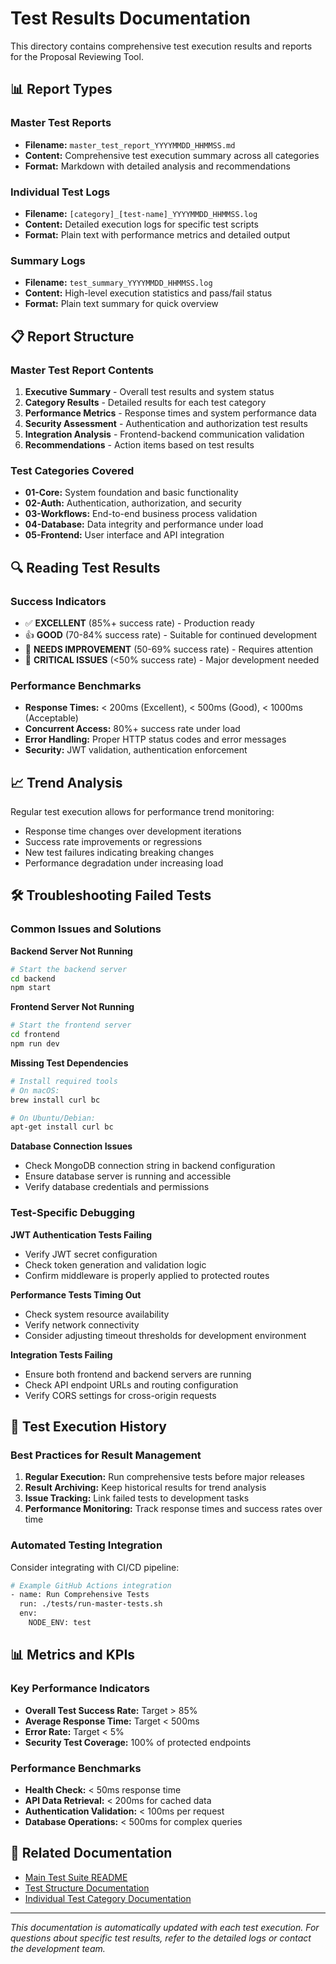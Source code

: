 # Test Results Documentation

This directory contains comprehensive test execution results and reports for the Proposal Reviewing Tool.

## 📊 Report Types

### Master Test Reports
- **Filename:** `master_test_report_YYYYMMDD_HHMMSS.md`
- **Content:** Comprehensive test execution summary across all categories
- **Format:** Markdown with detailed analysis and recommendations

### Individual Test Logs
- **Filename:** `[category]_[test-name]_YYYYMMDD_HHMMSS.log`
- **Content:** Detailed execution logs for specific test scripts
- **Format:** Plain text with performance metrics and detailed output

### Summary Logs
- **Filename:** `test_summary_YYYYMMDD_HHMMSS.log`
- **Content:** High-level execution statistics and pass/fail status
- **Format:** Plain text summary for quick overview

## 📋 Report Structure

### Master Test Report Contents
1. **Executive Summary** - Overall test results and system status
2. **Category Results** - Detailed results for each test category
3. **Performance Metrics** - Response times and system performance data
4. **Security Assessment** - Authentication and authorization test results
5. **Integration Analysis** - Frontend-backend communication validation
6. **Recommendations** - Action items based on test results

### Test Categories Covered
- **01-Core:** System foundation and basic functionality
- **02-Auth:** Authentication, authorization, and security
- **03-Workflows:** End-to-end business process validation
- **04-Database:** Data integrity and performance under load
- **05-Frontend:** User interface and API integration

## 🔍 Reading Test Results

### Success Indicators
- ✅ **EXCELLENT** (85%+ success rate) - Production ready
- 👍 **GOOD** (70-84% success rate) - Suitable for continued development
- 🔧 **NEEDS IMPROVEMENT** (50-69% success rate) - Requires attention
- 🚨 **CRITICAL ISSUES** (<50% success rate) - Major development needed

### Performance Benchmarks
- **Response Times:** < 200ms (Excellent), < 500ms (Good), < 1000ms (Acceptable)
- **Concurrent Access:** 80%+ success rate under load
- **Error Handling:** Proper HTTP status codes and error messages
- **Security:** JWT validation, authentication enforcement

## 📈 Trend Analysis

Regular test execution allows for performance trend monitoring:
- Response time changes over development iterations
- Success rate improvements or regressions
- New test failures indicating breaking changes
- Performance degradation under increasing load

## 🛠 Troubleshooting Failed Tests

### Common Issues and Solutions

**Backend Server Not Running**
```bash
# Start the backend server
cd backend
npm start
```

**Frontend Server Not Running**
```bash
# Start the frontend server
cd frontend
npm run dev
```

**Missing Test Dependencies**
```bash
# Install required tools
# On macOS:
brew install curl bc

# On Ubuntu/Debian:
apt-get install curl bc
```

**Database Connection Issues**
- Check MongoDB connection string in backend configuration
- Ensure database server is running and accessible
- Verify database credentials and permissions

### Test-Specific Debugging

**JWT Authentication Tests Failing**
- Verify JWT secret configuration
- Check token generation and validation logic
- Confirm middleware is properly applied to protected routes

**Performance Tests Timing Out**
- Check system resource availability
- Verify network connectivity
- Consider adjusting timeout thresholds for development environment

**Integration Tests Failing**
- Ensure both frontend and backend servers are running
- Check API endpoint URLs and routing configuration
- Verify CORS settings for cross-origin requests

## 📅 Test Execution History

### Best Practices for Result Management
1. **Regular Execution:** Run comprehensive tests before major releases
2. **Result Archiving:** Keep historical results for trend analysis
3. **Issue Tracking:** Link failed tests to development tasks
4. **Performance Monitoring:** Track response times and success rates over time

### Automated Testing Integration
Consider integrating with CI/CD pipeline:
```bash
# Example GitHub Actions integration
- name: Run Comprehensive Tests
  run: ./tests/run-master-tests.sh
  env:
    NODE_ENV: test
```

## 📊 Metrics and KPIs

### Key Performance Indicators
- **Overall Test Success Rate:** Target > 85%
- **Average Response Time:** Target < 500ms
- **Error Rate:** Target < 5%
- **Security Test Coverage:** 100% of protected endpoints

### Performance Benchmarks
- **Health Check:** < 50ms response time
- **API Data Retrieval:** < 200ms for cached data
- **Authentication Validation:** < 100ms per request
- **Database Operations:** < 500ms for complex queries

## 🔗 Related Documentation
- [Main Test Suite README](../README.md)
- [Test Structure Documentation](../STRUCTURE.md)
- [Individual Test Category Documentation](../)

---

*This documentation is automatically updated with each test execution. For questions about specific test results, refer to the detailed logs or contact the development team.*